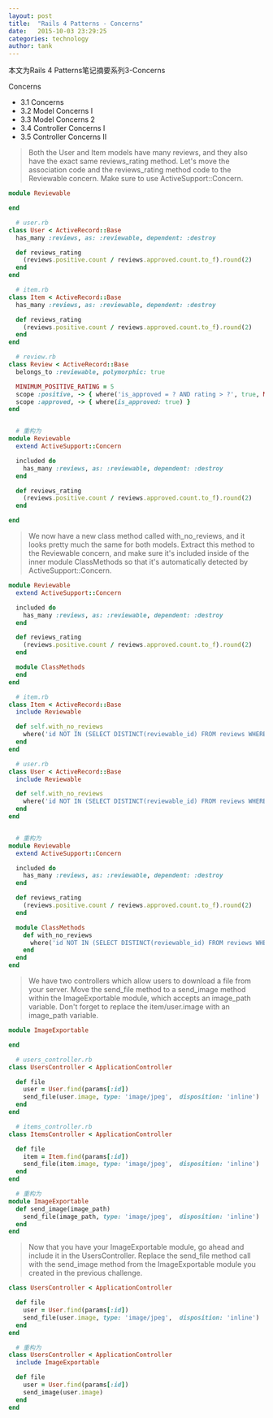 ```yaml
---
layout: post
title:  "Rails 4 Patterns - Concerns"
date:   2015-10-03 23:29:25
categories: technology
author: tank
---
```


本文为Rails 4 Patterns笔记摘要系列3-Concerns

Concerns

* 3.1 Concerns
* 3.2 Model Concerns I
* 3.3 Model Concerns 2
* 3.4 Controller Concerns I
* 3.5 Controller Concerns II

> Both the User and Item models have many reviews, and they also have the exact same reviews_rating method.
Let's move the association code and the reviews_rating method code to the Reviewable concern.
Make sure to use ActiveSupport::Concern.

```ruby
module Reviewable

end

  # user.rb
class User < ActiveRecord::Base
  has_many :reviews, as: :reviewable, dependent: :destroy

  def reviews_rating
    (reviews.positive.count / reviews.approved.count.to_f).round(2)
  end
end

  # item.rb
class Item < ActiveRecord::Base
  has_many :reviews, as: :reviewable, dependent: :destroy

  def reviews_rating
    (reviews.positive.count / reviews.approved.count.to_f).round(2)
  end
end

  # review.rb
class Review < ActiveRecord::Base
  belongs_to :reviewable, polymorphic: true

  MINIMUM_POSITIVE_RATING = 5
  scope :positive, -> { where('is_approved = ? AND rating > ?', true, MINIMUM_POSITIVE_RATING) }
  scope :approved, -> { where(is_approved: true) }
end


  # 重构为
module Reviewable
  extend ActiveSupport::Concern

  included do
    has_many :reviews, as: :reviewable, dependent: :destroy
  end

  def reviews_rating
    (reviews.positive.count / reviews.approved.count.to_f).round(2)
  end

end
```

> We now have a new class method called with_no_reviews, and it looks pretty much the same for both models.
Extract this method to the Reviewable concern, and make sure it's included inside of the inner module ClassMethods so that it's automatically detected by ActiveSupport::Concern.

```ruby
module Reviewable
  extend ActiveSupport::Concern

  included do
    has_many :reviews, as: :reviewable, dependent: :destroy
  end

  def reviews_rating
    (reviews.positive.count / reviews.approved.count.to_f).round(2)
  end

  module ClassMethods
  end
end

  # item.rb
class Item < ActiveRecord::Base
  include Reviewable

  def self.with_no_reviews
    where('id NOT IN (SELECT DISTINCT(reviewable_id) FROM reviews WHERE reviewable_type = ?)', self.name)
  end
end

  # user.rb
class User < ActiveRecord::Base
  include Reviewable

  def self.with_no_reviews
    where('id NOT IN (SELECT DISTINCT(reviewable_id) FROM reviews WHERE reviewable_type = ?)', self.name)
  end
end


  # 重构为
module Reviewable
  extend ActiveSupport::Concern

  included do
    has_many :reviews, as: :reviewable, dependent: :destroy
  end

  def reviews_rating
    (reviews.positive.count / reviews.approved.count.to_f).round(2)
  end

  module ClassMethods
    def with_no_reviews
      where('id NOT IN (SELECT DISTINCT(reviewable_id) FROM reviews WHERE reviewable_type = ?)', self.name)
    end
  end
end
```


> We have two controllers which allow users to download a file from your server.
Move the send_file method to a send_image method within the ImageExportable module, which accepts an image_path variable.
Don't forget to replace the item/user.image with an image_path variable.

```ruby
module ImageExportable

end

  # users_controller.rb
class UsersController < ApplicationController

  def file
    user = User.find(params[:id])
    send_file(user.image, type: 'image/jpeg',  disposition: 'inline')
  end
end

  # items_controller.rb
class ItemsController < ApplicationController

  def file
    item = Item.find(params[:id])
    send_file(item.image, type: 'image/jpeg',  disposition: 'inline')
  end
end

  # 重构为
module ImageExportable
  def send_image(image_path)
    send_file(image_path, type: 'image/jpeg',  disposition: 'inline')
  end
end
```

> Now that you have your ImageExportable module, go ahead and include it in the UsersController.
Replace the send_file method call with the send_image method from the ImageExportable module you created in the previous challenge.

```ruby
class UsersController < ApplicationController

  def file
    user = User.find(params[:id])
    send_file(user.image, type: 'image/jpeg',  disposition: 'inline')
  end
end

  # 重构为
class UsersController < ApplicationController
  include ImageExportable

  def file
    user = User.find(params[:id])
    send_image(user.image)
  end
end
```
